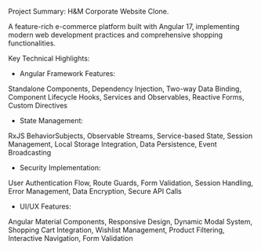 Project Summary: H&M Corporate Website Clone.

A feature-rich e-commerce platform built with Angular 17, implementing modern web development practices and comprehensive shopping functionalities.

Key Technical Highlights:

- Angular Framework Features:

Standalone Components,
Dependency Injection,
Two-way Data Binding,
Component Lifecycle Hooks,
Services and Observables,
Reactive Forms,
Custom Directives

- State Management:

RxJS BehaviorSubjects,
Observable Streams,
Service-based State,
Session Management,
Local Storage Integration,
Data Persistence,
Event Broadcasting

- Security Implementation:

User Authentication Flow,
Route Guards,
Form Validation,
Session Handling,
Error Management,
Data Encryption,
Secure API Calls

- UI/UX Features:

Angular Material Components,
Responsive Design,
Dynamic Modal System,
Shopping Cart Integration,
Wishlist Management,
Product Filtering,
Interactive Navigation,
Form Validation
